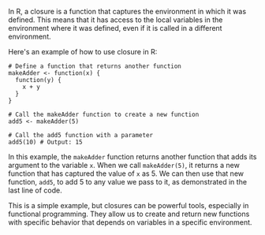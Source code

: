 In R, a closure is a function that captures the environment in which it was defined. This means that it has access to the local variables in the environment where it was defined, even if it is called in a different environment. 

Here's an example of how to use closure in R:

```
# Define a function that returns another function
makeAdder <- function(x) {
  function(y) {
    x + y
  }
}

# Call the makeAdder function to create a new function
add5 <- makeAdder(5)

# Call the add5 function with a parameter
add5(10) # Output: 15
```

In this example, the `makeAdder` function returns another function that adds its argument to the variable `x`. When we call `makeAdder(5)`, it returns a new function that has captured the value of `x` as 5. We can then use that new function, `add5`, to add 5 to any value we pass to it, as demonstrated in the last line of code. 

This is a simple example, but closures can be powerful tools, especially in functional programming. They allow us to create and return new functions with specific behavior that depends on variables in a specific environment.